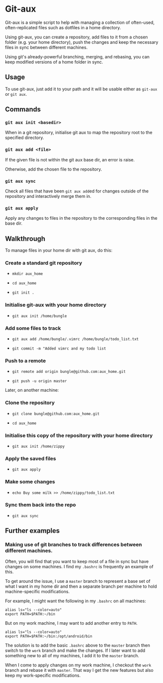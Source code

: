 # Git-aux

Git-aux is a simple script to help with managing a collection of often-used, often-replicated files such as dotfiles in a home directory.

Using git-aux, you can create a repository, add files to it from a chosen folder (e.g. your home directory), push the changes and keep the necessary files in sync between different machines.

Using git's already-powerful branching, merging, and rebasing, you can keep modified versions of a home folder in sync.

## Usage

To use git-aux, just add it to your path and it will be usable either as `git-aux` or `git aux`.

## Commands

### `git aux init <basedir>`

When in a git repository, initialise git aux to map the repository root to the specified directory.

### `git aux add <file>`

If the given file is not within the git aux base dir, an error is raise.

Otherwise, add the chosen file to the repository.

### `git aux sync`

Check all files that have been `git aux add`ed for changes outside of the repository and interactively merge them in.

### `git aux apply`

Apply any changes to files in the repository to the corresponding files in the base dir.

## Walkthrough

To manage files in your home dir with git aux, do this:

### Create a standard git repository

* `mkdir aux_home`

* `cd aux_home`

* `git init .`

### Initialise git-aux with your home directory

* `git aux init /home/bungle`

### Add some files to track

* `git aux add /home/bungle/.vimrc /home/bungle/todo_list.txt`

* `git commit -m "Added vimrc and my todo list`

### Push to a remote

* `git remote add origin bungle@github.com:aux_home.git`

* `git push -u origin master`

Later, on another machine:

### Clone the repository

* `git clone bungle@github.com:aux_home.git`

* `cd aux_home`

### Initialise this copy of the repository with your home directory

* `git aux init /home/zippy`

### Apply the saved files

* `git aux apply`

### Make some changes

* `echo Buy some milk >> /home/zippy/todo_list.txt`

### Sync them back into the repo

* `git aux sync`

## Further examples

### Making use of git branches to track differences between different machines.

Often, you will find that you want to keep most of a file in sync but have changes on some machines. I find my `.bashrc` is frequently an example of this.

To get around the issue, I use a `master` branch to represent a base set of what I want in my home dir and then a separate branch per machine to hold machine-specific modifications.

For example, I might want the following in my `.bashrc` on all machines:

    alias ls="ls --color=auto"
    export PATH=$PATH:~/bin

But on my work machine, I may want to add another entry to `PATH`.

    alias ls="ls --color=auto"
    export PATH=$PATH:~/bin:/opt/android/bin

The solution is to add the basic `.bashrc` above to the `master` branch then switch to the `work` branch and make the changes. If I later want to add something new to all of my machines, I add it to the `master` branch.

When I come to apply changes on my work machine, I checkout the `work` branch and rebase it with `master`. That way I get the new features but also keep my work-specific modifications.

